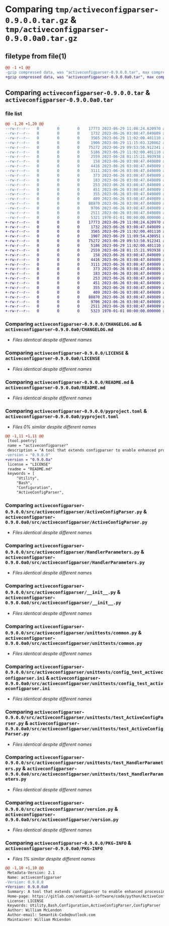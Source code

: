 # Comparing `tmp/activeconfigparser-0.9.0.0.tar.gz` & `tmp/activeconfigparser-0.9.0.0a0.tar.gz`

## filetype from file(1)

```diff
@@ -1 +1 @@
-gzip compressed data, was "activeconfigparser-0.9.0.0.tar", max compression
+gzip compressed data, was "activeconfigparser-0.9.0.0a0.tar", max compression
```

## Comparing `activeconfigparser-0.9.0.0.tar` & `activeconfigparser-0.9.0.0a0.tar`

### file list

```diff
@@ -1,20 +1,20 @@
--rw-r--r--   0        0        0    17773 2023-06-29 11:08:24.620970 activeconfigparser-0.9.0.0/CHANGELOG.md
--rw-r--r--   0        0        0     1732 2023-06-26 03:08:47.049809 activeconfigparser-0.9.0.0/LICENSE
--rw-r--r--   0        0        0     3565 2023-06-29 11:02:00.401110 activeconfigparser-0.9.0.0/README.md
--rw-r--r--   0        0        0     1906 2023-06-29 11:15:03.320862 activeconfigparser-0.9.0.0/pyproject.toml
--rw-r--r--   0        0        0    75272 2023-06-29 09:53:50.912341 activeconfigparser-0.9.0.0/src/activeconfigparser/ActiveConfigParser.py
--rw-r--r--   0        0        0     5186 2023-06-29 11:02:00.401110 activeconfigparser-0.9.0.0/src/activeconfigparser/HandlerParameters.py
--rw-r--r--   0        0        0     2559 2023-06-28 01:15:21.993938 activeconfigparser-0.9.0.0/src/activeconfigparser/__init__.py
--rw-r--r--   0        0        0      158 2023-06-26 03:08:47.049809 activeconfigparser-0.9.0.0/src/activeconfigparser/unittests/__init__.py
--rw-r--r--   0        0        0     4416 2023-06-26 03:08:47.049809 activeconfigparser-0.9.0.0/src/activeconfigparser/unittests/common.py
--rw-r--r--   0        0        0     3111 2023-06-26 03:08:47.049809 activeconfigparser-0.9.0.0/src/activeconfigparser/unittests/config_test_activeconfigparser.ini
--rw-r--r--   0        0        0      373 2023-06-26 03:08:47.049809 activeconfigparser-0.9.0.0/src/activeconfigparser/unittests/config_test_activeconfigparser_badkeys.ini
--rw-r--r--   0        0        0      183 2023-06-26 03:08:47.049809 activeconfigparser-0.9.0.0/src/activeconfigparser/unittests/config_test_activeconfigparser_default.ini
--rw-r--r--   0        0        0      253 2023-06-26 03:08:47.049809 activeconfigparser-0.9.0.0/src/activeconfigparser/unittests/config_test_activeconfigparser_validation_01.ini
--rw-r--r--   0        0        0      451 2023-06-26 03:08:47.049809 activeconfigparser-0.9.0.0/src/activeconfigparser/unittests/config_test_activeconfigparser_validation_02.ini
--rw-r--r--   0        0        0      355 2023-06-26 03:08:47.049809 activeconfigparser-0.9.0.0/src/activeconfigparser/unittests/config_test_activeconfigparser_validation_03a.ini
--rw-r--r--   0        0        0      409 2023-06-26 03:08:47.049809 activeconfigparser-0.9.0.0/src/activeconfigparser/unittests/config_test_activeconfigparser_validation_03b.ini
--rw-r--r--   0        0        0    88870 2023-06-26 03:08:47.049809 activeconfigparser-0.9.0.0/src/activeconfigparser/unittests/test_ActiveConfigParser.py
--rw-r--r--   0        0        0     9706 2023-06-26 03:08:47.049809 activeconfigparser-0.9.0.0/src/activeconfigparser/unittests/test_HandlerParameters.py
--rw-r--r--   0        0        0     2511 2023-06-26 03:08:47.049809 activeconfigparser-0.9.0.0/src/activeconfigparser/version.py
--rw-r--r--   0        0        0     5321 1970-01-01 00:00:00.000000 activeconfigparser-0.9.0.0/PKG-INFO
+-rw-r--r--   0        0        0    17773 2023-06-29 11:08:24.620970 activeconfigparser-0.9.0.0a0/CHANGELOG.md
+-rw-r--r--   0        0        0     1732 2023-06-26 03:08:47.049809 activeconfigparser-0.9.0.0a0/LICENSE
+-rw-r--r--   0        0        0     3565 2023-06-29 11:02:00.401110 activeconfigparser-0.9.0.0a0/README.md
+-rw-r--r--   0        0        0     1907 2023-06-29 11:09:54.430951 activeconfigparser-0.9.0.0a0/pyproject.toml
+-rw-r--r--   0        0        0    75272 2023-06-29 09:53:50.912341 activeconfigparser-0.9.0.0a0/src/activeconfigparser/ActiveConfigParser.py
+-rw-r--r--   0        0        0     5186 2023-06-29 11:02:00.401110 activeconfigparser-0.9.0.0a0/src/activeconfigparser/HandlerParameters.py
+-rw-r--r--   0        0        0     2559 2023-06-28 01:15:21.993938 activeconfigparser-0.9.0.0a0/src/activeconfigparser/__init__.py
+-rw-r--r--   0        0        0      158 2023-06-26 03:08:47.049809 activeconfigparser-0.9.0.0a0/src/activeconfigparser/unittests/__init__.py
+-rw-r--r--   0        0        0     4416 2023-06-26 03:08:47.049809 activeconfigparser-0.9.0.0a0/src/activeconfigparser/unittests/common.py
+-rw-r--r--   0        0        0     3111 2023-06-26 03:08:47.049809 activeconfigparser-0.9.0.0a0/src/activeconfigparser/unittests/config_test_activeconfigparser.ini
+-rw-r--r--   0        0        0      373 2023-06-26 03:08:47.049809 activeconfigparser-0.9.0.0a0/src/activeconfigparser/unittests/config_test_activeconfigparser_badkeys.ini
+-rw-r--r--   0        0        0      183 2023-06-26 03:08:47.049809 activeconfigparser-0.9.0.0a0/src/activeconfigparser/unittests/config_test_activeconfigparser_default.ini
+-rw-r--r--   0        0        0      253 2023-06-26 03:08:47.049809 activeconfigparser-0.9.0.0a0/src/activeconfigparser/unittests/config_test_activeconfigparser_validation_01.ini
+-rw-r--r--   0        0        0      451 2023-06-26 03:08:47.049809 activeconfigparser-0.9.0.0a0/src/activeconfigparser/unittests/config_test_activeconfigparser_validation_02.ini
+-rw-r--r--   0        0        0      355 2023-06-26 03:08:47.049809 activeconfigparser-0.9.0.0a0/src/activeconfigparser/unittests/config_test_activeconfigparser_validation_03a.ini
+-rw-r--r--   0        0        0      409 2023-06-26 03:08:47.049809 activeconfigparser-0.9.0.0a0/src/activeconfigparser/unittests/config_test_activeconfigparser_validation_03b.ini
+-rw-r--r--   0        0        0    88870 2023-06-26 03:08:47.049809 activeconfigparser-0.9.0.0a0/src/activeconfigparser/unittests/test_ActiveConfigParser.py
+-rw-r--r--   0        0        0     9706 2023-06-26 03:08:47.049809 activeconfigparser-0.9.0.0a0/src/activeconfigparser/unittests/test_HandlerParameters.py
+-rw-r--r--   0        0        0     2511 2023-06-26 03:08:47.049809 activeconfigparser-0.9.0.0a0/src/activeconfigparser/version.py
+-rw-r--r--   0        0        0     5323 1970-01-01 00:00:00.000000 activeconfigparser-0.9.0.0a0/PKG-INFO
```

### Comparing `activeconfigparser-0.9.0.0/CHANGELOG.md` & `activeconfigparser-0.9.0.0a0/CHANGELOG.md`

 * *Files identical despite different names*

### Comparing `activeconfigparser-0.9.0.0/LICENSE` & `activeconfigparser-0.9.0.0a0/LICENSE`

 * *Files identical despite different names*

### Comparing `activeconfigparser-0.9.0.0/README.md` & `activeconfigparser-0.9.0.0a0/README.md`

 * *Files identical despite different names*

### Comparing `activeconfigparser-0.9.0.0/pyproject.toml` & `activeconfigparser-0.9.0.0a0/pyproject.toml`

 * *Files 0% similar despite different names*

```diff
@@ -1,11 +1,11 @@
 [tool.poetry]
 name = "activeconfigparser"
 description = "A tool that extends configparser to enable enhanced processing of .ini files."
-version = "0.9.0.0"
+version = "0.9.0.0a"
 license = "LICENSE"
 readme = "README.md"
 keywords = [
     "Utility",
     "Bash",
     "Configuration",
     "ActiveConfigParser",
```

### Comparing `activeconfigparser-0.9.0.0/src/activeconfigparser/ActiveConfigParser.py` & `activeconfigparser-0.9.0.0a0/src/activeconfigparser/ActiveConfigParser.py`

 * *Files identical despite different names*

### Comparing `activeconfigparser-0.9.0.0/src/activeconfigparser/HandlerParameters.py` & `activeconfigparser-0.9.0.0a0/src/activeconfigparser/HandlerParameters.py`

 * *Files identical despite different names*

### Comparing `activeconfigparser-0.9.0.0/src/activeconfigparser/__init__.py` & `activeconfigparser-0.9.0.0a0/src/activeconfigparser/__init__.py`

 * *Files identical despite different names*

### Comparing `activeconfigparser-0.9.0.0/src/activeconfigparser/unittests/common.py` & `activeconfigparser-0.9.0.0a0/src/activeconfigparser/unittests/common.py`

 * *Files identical despite different names*

### Comparing `activeconfigparser-0.9.0.0/src/activeconfigparser/unittests/config_test_activeconfigparser.ini` & `activeconfigparser-0.9.0.0a0/src/activeconfigparser/unittests/config_test_activeconfigparser.ini`

 * *Files identical despite different names*

### Comparing `activeconfigparser-0.9.0.0/src/activeconfigparser/unittests/test_ActiveConfigParser.py` & `activeconfigparser-0.9.0.0a0/src/activeconfigparser/unittests/test_ActiveConfigParser.py`

 * *Files identical despite different names*

### Comparing `activeconfigparser-0.9.0.0/src/activeconfigparser/unittests/test_HandlerParameters.py` & `activeconfigparser-0.9.0.0a0/src/activeconfigparser/unittests/test_HandlerParameters.py`

 * *Files identical despite different names*

### Comparing `activeconfigparser-0.9.0.0/src/activeconfigparser/version.py` & `activeconfigparser-0.9.0.0a0/src/activeconfigparser/version.py`

 * *Files identical despite different names*

### Comparing `activeconfigparser-0.9.0.0/PKG-INFO` & `activeconfigparser-0.9.0.0a0/PKG-INFO`

 * *Files 1% similar despite different names*

```diff
@@ -1,10 +1,10 @@
 Metadata-Version: 2.1
 Name: activeconfigparser
-Version: 0.9.0.0
+Version: 0.9.0.0a0
 Summary: A tool that extends configparser to enable enhanced processing of .ini files.
 Home-page: https://gitlab.com/semantik-software/code/python/ActiveConfigParser
 License: LICENSE
 Keywords: Utility,Bash,Configuration,ActiveConfigParser,ConfigParser
 Author: William McLendon
 Author-email: Semantik-Code@outlook.com
 Maintainer: William McLendon
```

